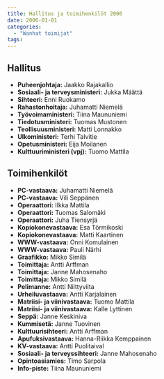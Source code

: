 ```yaml
---
title: Hallitus ja toimihenkilöt 2006
date: 2006-01-01
categories:
  - "Wanhat toimijat"
tags:
---
```



## Hallitus
- **Puheenjohtaja:** Jaakko Rajakallio
- **Sosiaali- ja terveysministeri:** Jukka Määttä
- **Sihteeri:** Enni Ruokamo
- **Rahastonhoitaja:** Juhamatti Niemelä
- **Työvoimaministeri:**	Tiina Maununiemi
- **Tiedotusministeri:** Tuomas Mustonen
- **Teollisuusministeri:** Matti Lonnakko
- **Ulkoministeri:**	Terhi Talvitie
- **Opetusministeri:**	Eija Moilanen
- **Kulttuuriministeri (vpj):** Tuomo Mattila


## Toimihenkilöt
- **PC-vastaava:** Juhamatti Niemelä
- **PC-vastaava:** Vili Seppänen
- **Operaattori:** Ilkka Mattila
- **Operaattori:** Tuomas Salomäki
- **Operaattori:** Juha Tiensyrjä
- **Kopiokonevastaava:** Esa Törmikoski
- **Kopiokonevastaava:** Matti Kaartinen
- **WWW-vastaava:** Onni Komulainen
- **WWW-vastaava:** Pauli Närhi
- **Graafikko:** Mikko Similä
- **Toimittaja:** Antti Arffman
- **Toimittaja:** Janne Mahosenaho
- **Toimittaja:** Mikko Similä
- **Pelimanne:** Antti Niittyviita
- **Urheiluvastaava:** Antti Karjalainen
- **Matriisi- ja viinivastaava:** Tuomo Mattila
- **Matriisi- ja viinivastaava:** Kalle Lyttinen
- **Seppä:** Janne Keskiniva
- **Kummisetä:** Janne Tuovinen
- **Kulttuurisihteeri:** Antti Arffman
- **Apufuksivastaava:** Hanna-Riikka Kemppainen
- **KV-vastaava:** Antti Puolitaival
- **Sosiaali- ja terveyssihteeri:** Janne Mahosenaho
- **Opintoasiamies:** Timo Sarpola
- **Info-piste:** Tiina Maununiemi